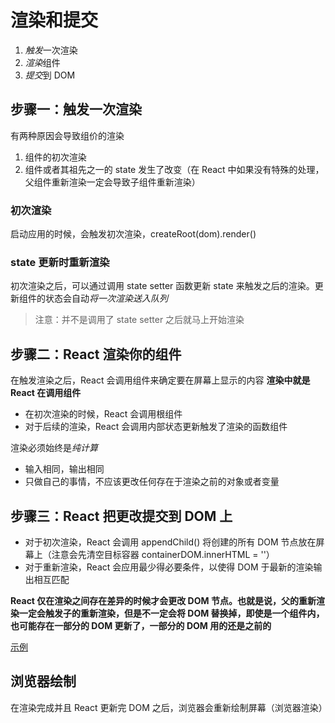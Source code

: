 # 渲染和提交

1. *触发*一次渲染
2. *渲染*组件
3. *提交*到 DOM

## 步骤一：触发一次渲染

有两种原因会导致组价的渲染

1. 组件的初次渲染
2. 组件或者其祖先之一的 state 发生了改变（在 React 中如果没有特殊的处理，父组件重新渲染一定会导致子组件重新渲染）

### 初次渲染

启动应用的时候，会触发初次渲染，createRoot(dom).render(<App>)

### state 更新时重新渲染

初次渲染之后，可以通过调用 state setter 函数更新 state 来触发之后的渲染。更新组件的状态会自动*将一次渲染送入队列*

> 注意：并不是调用了 state setter 之后就马上开始渲染

## 步骤二：React 渲染你的组件

在触发渲染之后，React 会调用组件来确定要在屏幕上显示的内容
**渲染中就是 React 在调用组件**

- 在初次渲染的时候，React 会调用根组件
- 对于后续的渲染，React 会调用内部状态更新触发了渲染的函数组件

渲染必须始终是*纯计算*

- 输入相同，输出相同
- 只做自己的事情，不应该更改任何存在于渲染之前的对象或者变量

## 步骤三：React 把更改提交到 DOM 上

- 对于初次渲染，React 会调用 appendChild() 将创建的所有 DOM 节点放在屏幕上（注意会先清空目标容器 containerDOM.innerHTML = ''）
- 对于重新渲染，React 会应用最少得必要条件，以使得 DOM 于最新的渲染输出相互匹配

**React 仅在渲染之间存在差异的时候才会更改 DOM 节点。也就是说，父的重新渲染一定会触发子的重新渲染，但是不一定会将 DOM 替换掉，即使是一个组件内，也可能存在一部分的 DOM 更新了，一部分的 DOM 用的还是之前的**

[示例](https://zh-hans.react.dev/learn/render-and-commit#step-3-react-commits-changes-to-the-dom)

## 浏览器绘制

在渲染完成并且 React 更新完 DOM 之后，浏览器会重新绘制屏幕（浏览器渲染）
